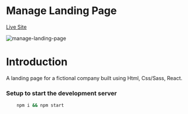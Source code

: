 # Manage Landing Page

[Live Site](https://manage-landing-page-fm.netlify.app/ "Manage Landing Page")

![manage-landing-page](https://user-images.githubusercontent.com/59872341/128591882-a1407052-0249-4a4f-a27d-70aec734cdd1.png)

# Introduction

A landing page for a fictional company built using Html, Css/Sass, React.

### Setup to start the development server

```bash
    npm i && npm start
```
